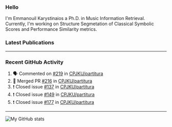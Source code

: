 ### Hello

I'm Emmanouil Karystinaios a Ph.D. in Music Information Retrieval.
Currently, I'm working on Structure Segmetation of Classical Symbolic Scores and Performance Similarity metrics.


### Latest Publications

<!-- BLOG-POST-LIST:START -->
<!-- BLOG-POST-LIST:END -->

---

### Recent GitHub Activity
  
<!--START_SECTION:activity-->
1. 🗣 Commented on [#219](https://github.com/CPJKU/partitura/issues/219) in [CPJKU/partitura](https://github.com/CPJKU/partitura)
2. 🎉 Merged PR [#216](https://github.com/CPJKU/partitura/pull/216) in [CPJKU/partitura](https://github.com/CPJKU/partitura)
3. ❗️ Closed issue [#137](https://github.com/CPJKU/partitura/issues/137) in [CPJKU/partitura](https://github.com/CPJKU/partitura)
4. ❗️ Closed issue [#149](https://github.com/CPJKU/partitura/issues/149) in [CPJKU/partitura](https://github.com/CPJKU/partitura)
5. ❗️ Closed issue [#177](https://github.com/CPJKU/partitura/issues/177) in [CPJKU/partitura](https://github.com/CPJKU/partitura)
<!--END_SECTION:activity-->

---

![My GitHub stats](https://github-readme-stats.vercel.app/api?username=manoskary&show_icons=true&theme=radical)


<!--
**manoskary/manoskary** is a ✨ _special_ ✨ repository because its `README.md` (this file) appears on your GitHub profile.

Here are some ideas to get you started:

- 🔭 I’m currently working on ...
- 🌱 I’m currently learning ...
- 👯 I’m looking to collaborate on ...
- 🤔 I’m looking for help with ...
- 💬 Ask me about ...
- 📫 How to reach me: ...
- 😄 Pronouns: ...
- ⚡ Fun fact: ...
-->

